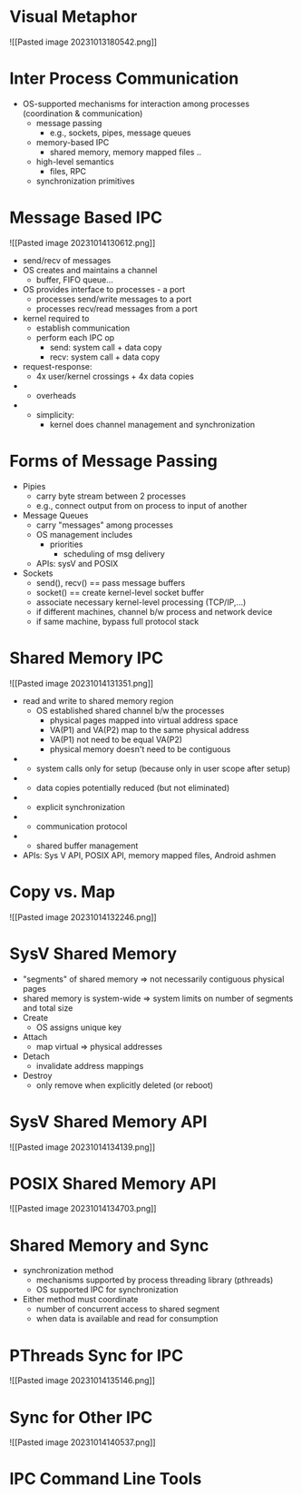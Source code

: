 # Visual Metaphor
![[Pasted image 20231013180542.png]]
# Inter Process Communication
- OS-supported mechanisms for interaction among processes (coordination & communication)
	- message passing
		- e.g., sockets, pipes, message queues
	- memory-based IPC
		- shared memory, memory mapped files ..
	- high-level semantics
		- files, RPC
	- synchronization primitives
# Message Based IPC
![[Pasted image 20231014130612.png]]
- send/recv of messages
- OS creates and maintains a channel
	- buffer, FIFO queue...
- OS provides interface to processes - a port
	- processes send/write messages to a port
	- processes recv/read messages from a port
- kernel required to
	- establish communication
	- perform each IPC op
		- send: system call + data copy
		- recv: system call + data copy
-  request-response:
	- 4x user/kernel crossings + 4x data copies
- - overheads
- + simplicity:
	- kernel does channel management and synchronization
# Forms of Message Passing
- Pipies
	- carry byte stream between 2 processes
	- e.g., connect output from on process to input of another
- Message Queues
	- carry "messages" among processes
	- OS management includes 
		- priorities
			- scheduling of msg delivery
	- APIs: sysV and POSIX
- Sockets
	- send(), recv() == pass message buffers
	- socket() == create kernel-level socket buffer
	- associate necessary kernel-level processing (TCP/IP,...)
	- if different machines, channel b/w process and network device
	- if same machine, bypass full protocol stack
# Shared Memory IPC
![[Pasted image 20231014131351.png]]
- read and write to shared memory region
	- OS established shared channel b/w the processes
		- physical pages mapped into virtual address space
		- VA(P1) and VA(P2) map to the same physical address
		- VA(P1) not need to be equal VA(P2)
		- physical memory doesn't need to be contiguous
- + system calls only for setup (because only in user scope after setup)
- + data copies potentially reduced (but not eliminated)
- - explicit synchronization
- - communication protocol
- - shared buffer management
- APIs: Sys V API, POSIX API, memory mapped files, Android ashmen
# Copy vs. Map
![[Pasted image 20231014132246.png]]
# SysV Shared Memory
- "segments" of shared memory => not necessarily contiguous physical pages
- shared memory is system-wide => system limits on number of segments and total size
- Create
	- OS assigns unique key
- Attach
	- map virtual => physical addresses
- Detach
	- invalidate address mappings
- Destroy
	- only remove when explicitly deleted (or reboot)
# SysV Shared Memory API
 ![[Pasted image 20231014134139.png]]
# POSIX Shared Memory API
 ![[Pasted image 20231014134703.png]]
# Shared Memory and Sync
- synchronization method
	- mechanisms supported by process threading library (pthreads)
	- OS supported IPC for synchronization
- Either method must coordinate
	- number of concurrent access to shared segment
	- when data is available and read for consumption
# PThreads Sync for IPC
![[Pasted image 20231014135146.png]]
# Sync for Other IPC
![[Pasted image 20231014140537.png]]
# IPC Command Line Tools
